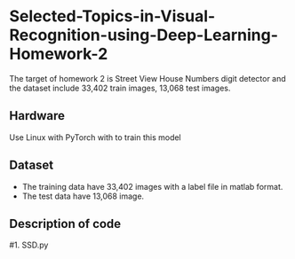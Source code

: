 # Selected-Topics-in-Visual-Recognition-using-Deep-Learning-Homework-2
The target of homework 2 is Street View House Numbers digit detector and the dataset include 33,402 train images, 13,068 test images.

## Hardware   
  Use Linux with PyTorch with to train this model  

## Dataset 
  * The training data have 33,402 images with a label file in matlab format.
  * The test data have 13,068 image. 
  
## Description of code 
  #1. SSD.py
  
